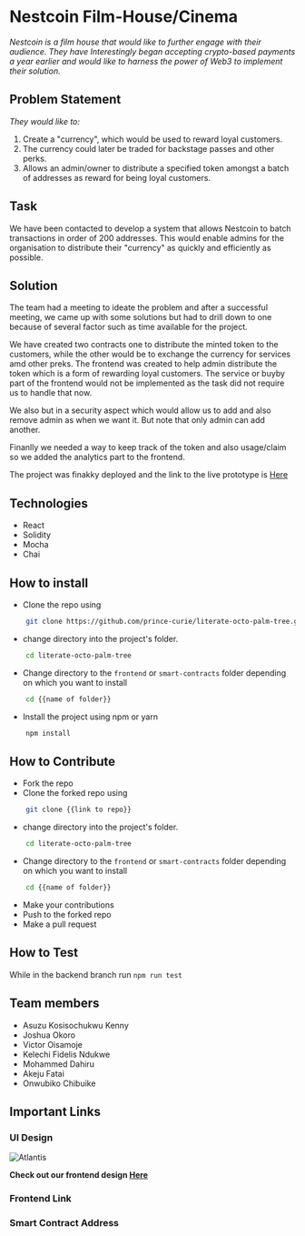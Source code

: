 # Nestcoin Film-House/Cinema

_Nestcoin is a film house that would like to further engage with their audience. They have Interestingly began accepting crypto-based payments a year earlier and would like to harness the power of Web3 to implement their solution._

## Problem Statement

_They would like to:_
1. Create a "currency", which would be used to reward loyal customers. 
2. The currency could later be traded for backstage passes and other perks.
3. Allows an admin/owner to distribute a specified token amongst a batch of addresses as reward for being loyal customers.

## Task
We have been contacted to develop a system that allows Nestcoin to batch transactions in order of 200 addresses. This would enable admins for the organisation to distribute their "currency" as quickly and efficiently as possible.

## Solution

The team had a meeting to ideate the problem and after a successful meeting, we came up with some solutions but had to drill down to one because of several factor such as time available for the project.

We have created two contracts one to distribute the minted token to the customers, while the other would be to exchange the currency for services amd other preks.
The frontend was created to help admin distribute the token which is a form of rewarding loyal customers. The service or buyby part of the frontend would not be implemented as the task did not require us to handle that now.

We also but in a security aspect which would allow us to add and also remove admin as when we want it. But note that only admin can add another.

Finanlly we needed a way to keep track of the token and also usage/claim so we added the analytics part to the frontend.

The project was finakky deployed and the link to the live prototype is [Here](https://#)



## Technologies
- React
- Solidity
- Mocha
- Chai

## How to install
- Clone the repo using
```bash
    git clone https://github.com/prince-curie/literate-octo-palm-tree.git
```
- change directory into the project's folder.
```bash
    cd literate-octo-palm-tree
```
- Change directory to the `frontend` or `smart-contracts` folder depending on which you want to install
```bash
    cd {{name of folder}}
```
- Install the project using npm or yarn
```bash
    npm install
```

## How to Contribute
- Fork the repo
- Clone the forked repo using
```bash
    git clone {{link to repo}}
```
- change directory into the project's folder.
```bash
    cd literate-octo-palm-tree
```
- Change directory to the `frontend` or `smart-contracts` folder depending on which you want to install
```bash
    cd {{name of folder}}
```
- Make your contributions
- Push to the forked repo
- Make a pull request

## How to Test
While in the backend branch run `npm run test`

## Team members
- Asuzu Kosisochukwu Kenny
- Joshua Okoro
- Victor Oisamoje
- Kelechi Fidelis Ndukwe
- Mohammed Dahiru
- Akeju Fatai
- Onwubiko Chibuike

## Important Links

### UI Design

![Atlantis](https://user-images.githubusercontent.com/19577206/162528321-94ec4f4e-b9f4-4814-bbcd-bbb4bac96607.JPG)

__Check out our frontend design [Here](https://www.figma.com/file/DY7ZEUHLnt5tiVwwI1n08q/Atlantics?node-id=5501%3A2)__

### Frontend Link

### Smart Contract Address
